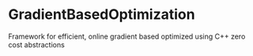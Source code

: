 # GradientBasedOptimization
Framework for efficient, online gradient based optimized using C++ zero cost abstractions

